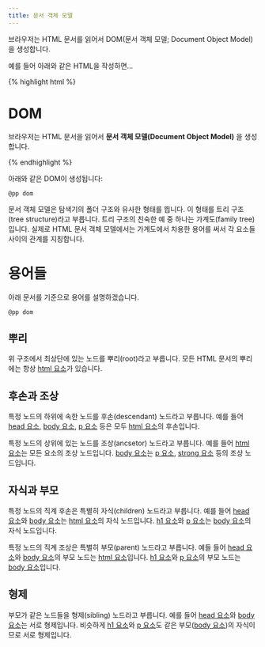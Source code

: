 ```yaml
---
title: 문서 객체 모델
---
```

브라우저는 HTML 문서를 읽어서 DOM(문서 객체 모델; Document Object Model)을 생성합니다.

예를 들어 아래와 같은 HTML을 작성하면...

{% highlight html %}
<!DOCTYPE html>
<html>
  <head>
    <meta charset="utf-8">
    <title>DOM</title>
  </head>
  <body>
    <h1>DOM</h1>
    <p>
        브라우저는 HTML 문서을 읽어서
        <strong>문서 객체 모델(Document Object Model)</strong>
        을 생성합니다.
    </p>
  </body>
</html>
{% endhighlight %}

아래와 같은 DOM이 생성됩니다:

``@pp dom``

문서 객체 모델은 탐색기의 폴더 구조와 유사한 형태를 띕니다. 이 형태를 트리 구조(tree structure)라고 부릅니다. 트리 구조의 친숙한 예 중 하나는 가계도(family tree)입니다. 실제로 HTML 문서 객체 모델에서는 가계도에서 차용한 용어를 써서 각 요소들 사이의 관계를 지칭합니다.


# 용어들

아래 문서를 기준으로 용어를 설명하겠습니다.

``@pp dom``

## 뿌리

위 구조에서 최상단에 있는 노드를 뿌리(root)라고 부릅니다. 모든 HTML 문서의 뿌리에는 항상 [html 요소](/html/html.html)가 있습니다.

## 후손과 조상

특정 노드의 하위에 속한 노드를 후손(descendant) 노드라고 부릅니다. 예를 들어 [head 요소](/html/head.html), [body 요소](/html/body.html), [p 요소](/html/p.html) 등은 모두 [html 요소](/html/html.html)의 후손입니다.

특정 노드의 상위에 있는 노드를 조상(ancsetor) 노드라고 부릅니다. 예를 들어 [html 요소](/html/html.html)는 모든 요소의 조상 노드입니다. [body 요소](/html/body.html)는 [p 요소](/html/p.html), [strong 요소](/html/strong.html) 등의 조상 노드입니다.

## 자식과 부모

특정 노드의 직계 후손은 특별히 자식(children) 노드라고 부릅니다. 예를 들어 [head 요소](/html/head.html)와 [body 요소](/html/body.html)는 [html 요소](/html/html.html)의 자식 노드입니다. [h1 요소](/html/h1.html)와 [p 요소](/html/p.html)는 [body 요소](/html/body.html)의 자식 노드입니다.

특정 노드의 직계 조상은 특별히 부모(parent) 노드라고 부릅니다. 예들 들어 [head 요소](/html/head.html)와 [body 요소](/html/body.html)의 부모 노드는 [html 요소](/html/html.html)입니다. [h1 요소](/html/h1.html)와 [p 요소](/html/p.html)의 부모 노드는 [body 요소](/html/body.html)입니다.

## 형제

부모가 같은 노드들을 형제(sibling) 노드라고 부릅니다. 예를 들어 [head 요소](/html/head.html)와 [body 요소](/html/body.html)는 서로 형제입니다. 비슷하게 [h1 요소](/html/h1.html)와 [p 요소](/html/p.html)도 같은 부모([body 요소](/html/body.html))의 자식이므로 서로 형제입니다.
